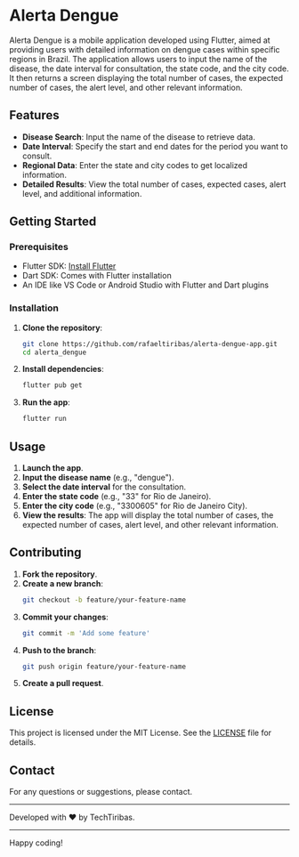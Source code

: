 # Alerta Dengue

Alerta Dengue is a mobile application developed using Flutter, aimed at providing users with detailed information on dengue cases within specific regions in Brazil. The application allows users to input the name of the disease, the date interval for consultation, the state code, and the city code. It then returns a screen displaying the total number of cases, the expected number of cases, the alert level, and other relevant information.

## Features

- **Disease Search**: Input the name of the disease to retrieve data.
- **Date Interval**: Specify the start and end dates for the period you want to consult.
- **Regional Data**: Enter the state and city codes to get localized information.
- **Detailed Results**: View the total number of cases, expected cases, alert level, and additional information.

## Getting Started

### Prerequisites

- Flutter SDK: [Install Flutter](https://flutter.dev/docs/get-started/install)
- Dart SDK: Comes with Flutter installation
- An IDE like VS Code or Android Studio with Flutter and Dart plugins

### Installation

1. **Clone the repository**:
    ```bash
    git clone https://github.com/rafaeltiribas/alerta-dengue-app.git
    cd alerta_dengue
    ```

2. **Install dependencies**:
    ```bash
    flutter pub get
    ```

3. **Run the app**:
    ```bash
    flutter run
    ```

## Usage

1. **Launch the app**.
2. **Input the disease name** (e.g., "dengue").
3. **Select the date interval** for the consultation.
4. **Enter the state code** (e.g., "33" for Rio de Janeiro).
5. **Enter the city code** (e.g., "3300605" for Rio de Janeiro City).
6. **View the results**: The app will display the total number of cases, the expected number of cases, alert level, and other relevant information.

## Contributing

1. **Fork the repository**.
2. **Create a new branch**:
    ```bash
    git checkout -b feature/your-feature-name
    ```
3. **Commit your changes**:
    ```bash
    git commit -m 'Add some feature'
    ```
4. **Push to the branch**:
    ```bash
    git push origin feature/your-feature-name
    ```
5. **Create a pull request**.

## License

This project is licensed under the MIT License. See the [LICENSE](LICENSE) file for details.

## Contact

For any questions or suggestions, please contact.

---

Developed with ❤️ by TechTiribas.

---

Happy coding!
